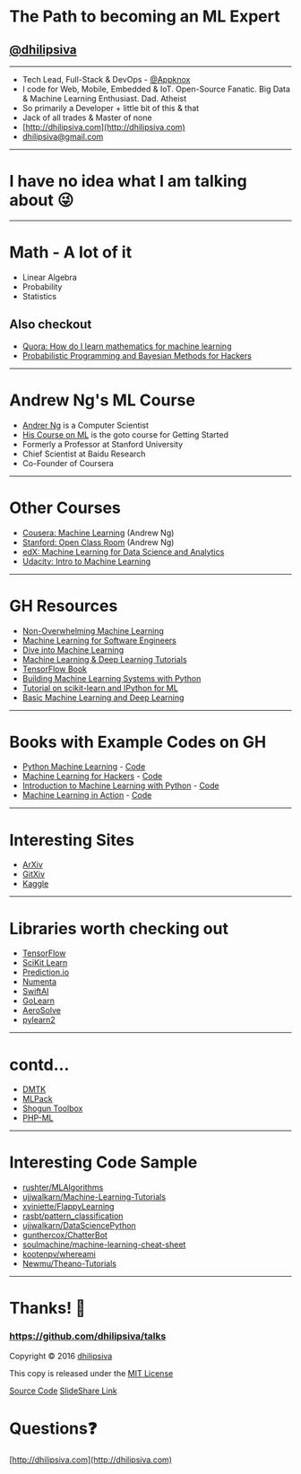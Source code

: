 <!--
$theme: gaia
template: invert
-->

# The Path to becoming an ML Expert

## [@dhilipsiva](https://twitter.com/dhilipsiva)

---

- Tech Lead, Full-Stack & DevOps -  [@Appknox](https://twitter.com/appknox)
- I code for Web, Mobile, Embedded & IoT. Open-Source Fanatic. Big Data & Machine Learning Enthusiast. Dad. Atheist
- So primarily a Developer + little bit of this & that
- Jack of all trades & Master of none
- [http://dhilipsiva.com](http://dhilipsiva.com)
- [dhilipsiva@gmail.com](mailto:dhilipsiva@gmail.com)

---

# I have no idea what I am talking about :stuck_out_tongue_winking_eye:

---

# Math - A lot of it

* Linear Algebra
* Probability
* Statistics

## Also checkout
* [Quora: How do I learn mathematics for machine learning](https://www.quora.com/How-do-I-learn-mathematics-for-machine-learning)
* [Probabilistic Programming and Bayesian Methods for Hackers](https://github.com/CamDavidsonPilon/Probabilistic-Programming-and-Bayesian-Methods-for-Hackers)

---

# Andrew Ng's ML Course

* [Andrer Ng](http://www.andrewng.org/) is a Computer Scientist
* [His Course on ML](https://www.coursera.org/learn/machine-learning) is the goto course for Getting Started
* Formerly a Professor at Stanford University
* Chief Scientist at Baidu Research
* Co-Founder of Coursera 

---

# Other Courses

* [Cousera: Machine Learning](https://www.coursera.org/learn/machine-learning) (Andrew Ng)
* [Stanford: Open Class Room](http://openclassroom.stanford.edu/MainFolder/CoursePage.php?course=MachineLearning) (Andrew Ng)
* [edX: Machine Learning for Data Science and Analytics](https://www.edx.org/course/machine-learning-data-science-analytics-columbiax-ds102x-0)
* [Udacity: Intro to Machine Learning](https://www.udacity.com/course/intro-to-machine-learning--ud120)

---

# GH Resources

* [Non-Overwhelming Machine Learning](https://github.com/kendricktan/non-overwhelming-machine-learning)
* [Machine Learning for Software Engineers](https://github.com/ZuzooVn/machine-learning-for-software-engineers)
* [Dive into Machine Learning](https://github.com/hangtwenty/dive-into-machine-learning)
* [Machine Learning & Deep Learning Tutorials](https://github.com/ujjwalkarn/Machine-Learning-Tutorials)
* [TensorFlow Book](https://github.com/BinRoot/TensorFlow-Book)
* [Building Machine Learning Systems with Python](https://github.com/luispedro/BuildingMachineLearningSystemsWithPython)
* [Tutorial on scikit-learn and IPython for ML](https://github.com/ogrisel/parallel_ml_tutorial)
* [Basic Machine Learning and Deep Learning](https://github.com/wepe/MachineLearning)


---

# Books with Example Codes on GH

* [Python Machine Learning](https://www.packtpub.com/big-data-and-business-intelligence/python-machine-learning) - [Code](https://github.com/rasbt/python-machine-learning-book)
* [Machine Learning for Hackers](http://shop.oreilly.com/product/0636920018483.do) - [Code](https://github.com/johnmyleswhite/ML_for_Hackers)
* [Introduction to Machine Learning with Python](http://shop.oreilly.com/product/0636920030515.do) - [Code](https://github.com/amueller/introduction_to_ml_with_python)
* [Machine Learning in Action](https://www.manning.com/books/machine-learning-in-action) - [Code](https://github.com/pbharrin/machinelearninginaction)

---

# Interesting Sites
* [ArXiv](https://arxiv.org/)
* [GitXiv](http://www.gitxiv.com/)
* [Kaggle](https://www.kaggle.com/)

---

# Libraries worth checking out

* [TensorFlow](https://github.com/tensorflow/tensorflow)
* [SciKit Learn](https://github.com/scikit-learn/scikit-learn)
* [Prediction.io](https://github.com/apache/incubator-predictionio)
* [Numenta](https://github.com/numenta/nupic)
* [SwiftAI](https://github.com/collinhundley/Swift-AI)
* [GoLearn](https://github.com/sjwhitworth/golearn)
* [AeroSolve](https://github.com/airbnb/aerosolve)
* [pylearn2](https://github.com/lisa-lab/pylearn2)

---

# contd...

* [DMTK](https://github.com/Microsoft/DMTK)
* [MLPack](https://github.com/mlpack/mlpack)
* [Shogun Toolbox](https://github.com/shogun-toolbox/shogun)
* [PHP-ML](https://github.com/php-ai/php-ml)

---

# Interesting Code Sample

* [rushter/MLAlgorithms](https://github.com/rushter/MLAlgorithms)
* [ujjwalkarn/Machine-Learning-Tutorials](https://github.com/ujjwalkarn/Machine-Learning-Tutorials)
* [xviniette/FlappyLearning](https://github.com/xviniette/FlappyLearning)
* [rasbt/pattern_classification](https://github.com/rasbt/pattern_classification)
* [ujjwalkarn/DataSciencePython](https://github.com/ujjwalkarn/DataSciencePython)
* [gunthercox/ChatterBot](https://github.com/gunthercox/ChatterBot)
* [soulmachine/machine-learning-cheat-sheet](https://github.com/soulmachine/machine-learning-cheat-sheet)
* [kootenpv/whereami](https://github.com/kootenpv/whereami)
* [Newmu/Theano-Tutorials](https://github.com/Newmu/Theano-Tutorials)

---

# Thanks! :pray:

### https://github.com/dhilipsiva/talks

Copyright &copy; 2016 [dhilipsiva](https://github.com/dhilipsiva)

This copy is released under the [MIT License](https://github.com/dhilipsiva/talks/blob/master/LICENSE)

[Source Code](https://github.com/dhilipsiva/talks/blob/master/2017-01-07-<BangML>-<Meetup-1>-<The-Path-To-Becoming-An-ML-Expert>.md)
[SlideShare Link](http://www.slideshare.net/dhilipsiva/slide)

# Questions:question:
[http://dhilipsiva.com](http://dhilipsiva.com)
